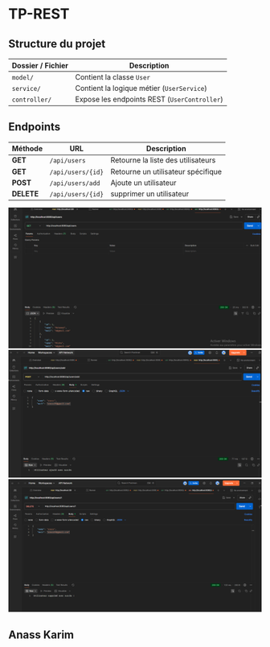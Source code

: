 # TP-REST

##  Structure du projet 

| Dossier / Fichier | Description |
|--------------------|-------------|
| `model/` | Contient la classe `User` |
| `service/` | Contient la logique métier (`UserService`) |
| `controller/` | Expose les endpoints REST (`UserController`) |

## Endpoints

| Méthode    | URL               | Description                        |
|------------|-------------------|------------------------------------|
| **GET**    | `/api/users`      | Retourne la liste des utilisateurs |
| **GET**    | `/api/users/{id}` | Retourne un utilisateur spécifique |
| **POST**   | `/api/users/add`  | Ajoute un utilisateur              |
| **DELETE** | `/api/users/{id}` | supprimer un utilisateur           |



<img src="src/main/resources/img/img.png">
<img src="src/main/resources/img/img_1.png">
<img src="src/main/resources/img/img_2.png">


## Anass Karim 

